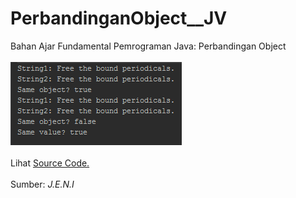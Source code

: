 # PerbandinganObject__JV
Bahan Ajar Fundamental Pemrograman Java: Perbandingan Object<br><br>
<img src="https://github.com/RizkyKhapidsyah/PerbandinganObject__JV/blob/master/rslts/001.PNG"><br><br>
Lihat <a href="https://github.com/RizkyKhapidsyah/PerbandinganObject__JV/blob/master/src/com/rk/po/Programs.java">Source Code.</a><br><br>
Sumber: <i>J.E.N.I</i>
